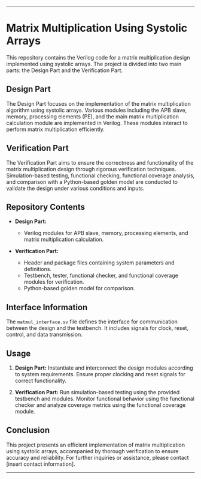 
---

# Matrix Multiplication Using Systolic Arrays

This repository contains the Verilog code for a matrix multiplication design implemented using systolic arrays. The project is divided into two main parts: the Design Part and the Verification Part.

## Design Part

The Design Part focuses on the implementation of the matrix multiplication algorithm using systolic arrays. Various modules including the APB slave, memory, processing elements (PE), and the main matrix multiplication calculation module are implemented in Verilog. These modules interact to perform matrix multiplication efficiently.

## Verification Part

The Verification Part aims to ensure the correctness and functionality of the matrix multiplication design through rigorous verification techniques. Simulation-based testing, functional checking, functional coverage analysis, and comparison with a Python-based golden model are conducted to validate the design under various conditions and inputs.

## Repository Contents

- **Design Part:**
  - Verilog modules for APB slave, memory, processing elements, and matrix multiplication calculation.
  
- **Verification Part:**
  - Header and package files containing system parameters and definitions.
  - Testbench, tester, functional checker, and functional coverage modules for verification.
  - Python-based golden model for comparison.
  
## Interface Information

The `matmul_interface.sv` file defines the interface for communication between the design and the testbench. It includes signals for clock, reset, control, and data transmission.

## Usage

1. **Design Part:** Instantiate and interconnect the design modules according to system requirements. Ensure proper clocking and reset signals for correct functionality.

2. **Verification Part:** Run simulation-based testing using the provided testbench and modules. Monitor functional behavior using the functional checker and analyze coverage metrics using the functional coverage module.

## Conclusion

This project presents an efficient implementation of matrix multiplication using systolic arrays, accompanied by thorough verification to ensure accuracy and reliability. For further inquiries or assistance, please contact [insert contact information].

---

